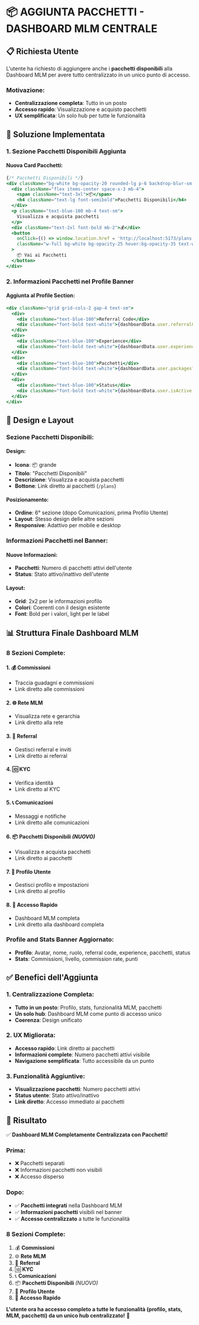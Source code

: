 # 📦 AGGIUNTA PACCHETTI - DASHBOARD MLM CENTRALE

## 📋 **Richiesta Utente**

L'utente ha richiesto di aggiungere anche i **pacchetti disponibili** alla Dashboard MLM per avere tutto centralizzato in un unico punto di accesso.

### **Motivazione:**
- **Centralizzazione completa**: Tutto in un posto
- **Accesso rapido**: Visualizzazione e acquisto pacchetti
- **UX semplificata**: Un solo hub per tutte le funzionalità

## 🎯 **Soluzione Implementata**

### **1. Sezione Pacchetti Disponibili Aggiunta**

#### **Nuova Card Pacchetti:**
```jsx
{/* Pacchetti Disponibili */}
<div className="bg-white bg-opacity-20 rounded-lg p-6 backdrop-blur-sm hover:bg-opacity-30 transition-all duration-200">
  <div className="flex items-center space-x-3 mb-4">
    <span className="text-3xl">📦</span>
    <h4 className="text-lg font-semibold">Pacchetti Disponibili</h4>
  </div>
  <p className="text-blue-100 mb-4 text-sm">
    Visualizza e acquista pacchetti
  </p>
  <div className="text-2xl font-bold mb-2">💰</div>
  <button
    onClick={() => window.location.href = 'http://localhost:5173/plans'}
    className="w-full bg-white bg-opacity-25 hover:bg-opacity-35 text-white font-medium py-2 px-4 rounded-lg transition-all duration-200 transform hover:scale-105"
  >
    📦 Vai ai Pacchetti
  </button>
</div>
```

### **2. Informazioni Pacchetti nel Profile Banner**

#### **Aggiunta al Profile Section:**
```jsx
<div className="grid grid-cols-2 gap-4 text-sm">
  <div>
    <div className="text-blue-100">Referral Code</div>
    <div className="font-bold text-white">{dashboardData.user.referralCode}</div>
  </div>
  <div>
    <div className="text-blue-100">Experience</div>
    <div className="font-bold text-white">{dashboardData.user.experience} / {dashboardData.user.experienceToNextLevel}</div>
  </div>
  <div>
    <div className="text-blue-100">Pacchetti</div>
    <div className="font-bold text-white">{dashboardData.user.packages?.length || 0} attivi</div>
  </div>
  <div>
    <div className="text-blue-100">Status</div>
    <div className="font-bold text-white">{dashboardData.user.isActive ? '✅ Attivo' : '❌ Inattivo'}</div>
  </div>
</div>
```

## 🎨 **Design e Layout**

### **Sezione Pacchetti Disponibili:**

#### **Design:**
- **Icona**: 📦 grande
- **Titolo**: "Pacchetti Disponibili"
- **Descrizione**: Visualizza e acquista pacchetti
- **Bottone**: Link diretto ai pacchetti (`/plans`)

#### **Posizionamento:**
- **Ordine**: 6° sezione (dopo Comunicazioni, prima Profilo Utente)
- **Layout**: Stesso design delle altre sezioni
- **Responsive**: Adattivo per mobile e desktop

### **Informazioni Pacchetti nel Banner:**

#### **Nuove Informazioni:**
- **Pacchetti**: Numero di pacchetti attivi dell'utente
- **Status**: Stato attivo/inattivo dell'utente

#### **Layout:**
- **Grid**: 2x2 per le informazioni profilo
- **Colori**: Coerenti con il design esistente
- **Font**: Bold per i valori, light per le label

## 📊 **Struttura Finale Dashboard MLM**

### **8 Sezioni Complete:**

#### **1. 💰 Commissioni**
- Traccia guadagni e commissioni
- Link diretto alle commissioni

#### **2. 🌐 Rete MLM**
- Visualizza rete e gerarchia
- Link diretto alla rete

#### **3. 👥 Referral**
- Gestisci referral e inviti
- Link diretto ai referral

#### **4. 🆔 KYC**
- Verifica identità
- Link diretto al KYC

#### **5. 📞 Comunicazioni**
- Messaggi e notifiche
- Link diretto alle comunicazioni

#### **6. 📦 Pacchetti Disponibili** *(NUOVO)*
- Visualizza e acquista pacchetti
- Link diretto ai pacchetti

#### **7. 👤 Profilo Utente**
- Gestisci profilo e impostazioni
- Link diretto al profilo

#### **8. 🚀 Accesso Rapido**
- Dashboard MLM completa
- Link diretto alla dashboard completa

### **Profile and Stats Banner Aggiornato:**
- **Profilo**: Avatar, nome, ruolo, referral code, experience, pacchetti, status
- **Stats**: Commissioni, livello, commission rate, punti

## ✅ **Benefici dell'Aggiunta**

### **1. Centralizzazione Completa:**
- **Tutto in un posto**: Profilo, stats, funzionalità MLM, pacchetti
- **Un solo hub**: Dashboard MLM come punto di accesso unico
- **Coerenza**: Design unificato

### **2. UX Migliorata:**
- **Accesso rapido**: Link diretto ai pacchetti
- **Informazioni complete**: Numero pacchetti attivi visibile
- **Navigazione semplificata**: Tutto accessibile da un punto

### **3. Funzionalità Aggiuntive:**
- **Visualizzazione pacchetti**: Numero pacchetti attivi
- **Status utente**: Stato attivo/inattivo
- **Link diretto**: Accesso immediato ai pacchetti

## 🎯 **Risultato**

✅ **Dashboard MLM Completamente Centralizzata con Pacchetti!**

### **Prima:**
- ❌ Pacchetti separati
- ❌ Informazioni pacchetti non visibili
- ❌ Accesso disperso

### **Dopo:**
- ✅ **Pacchetti integrati** nella Dashboard MLM
- ✅ **Informazioni pacchetti** visibili nel banner
- ✅ **Accesso centralizzato** a tutte le funzionalità

### **8 Sezioni Complete:**
1. 💰 **Commissioni**
2. 🌐 **Rete MLM**
3. 👥 **Referral**
4. 🆔 **KYC**
5. 📞 **Comunicazioni**
6. 📦 **Pacchetti Disponibili** *(NUOVO)*
7. 👤 **Profilo Utente**
8. 🚀 **Accesso Rapido**

**L'utente ora ha accesso completo a tutte le funzionalità (profilo, stats, MLM, pacchetti) da un unico hub centralizzato!** 🎉 
